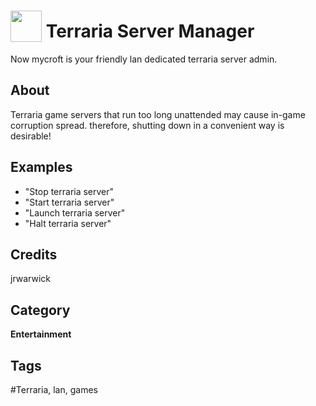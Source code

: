 # <img src="https://raw.githack.com/FortAwesome/Font-Awesome/master/svgs/solid/gamepad.svg" card_color="#40DBB0" width="50" height="50" style="vertical-align:bottom"/> Terraria Server Manager
Now mycroft is your friendly lan dedicated terraria server admin.

## About
Terraria game servers that run too long unattended may cause in-game corruption spread. therefore, shutting down in a convenient way is desirable!

## Examples
* "Stop terraria server"
* "Start terraria server"
* "Launch terraria server"
* "Halt terraria server"

## Credits
jrwarwick

## Category
**Entertainment**

## Tags
#Terraria, lan, games


